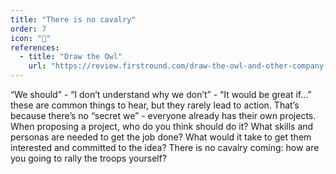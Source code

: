 ```yaml
---
title: "There is no cavalry"
order: 7
icon: "🏇"
references:
  - title: "Draw the Owl"
    url: "https://review.firstround.com/draw-the-owl-and-other-company-values-you-didnt-know-you-should-have/"
---
```


“We should” - “I don’t understand why we don’t” - “It would be great if...” these are common things to hear, but they rarely lead to action. That’s because there’s no “secret we” - everyone already has their own projects. When proposing a project, who do you think should do it? What skills and personas are needed to get the job done? What would it take to get them interested and committed to the idea? There is no cavalry coming: how are you going to rally the troops yourself?